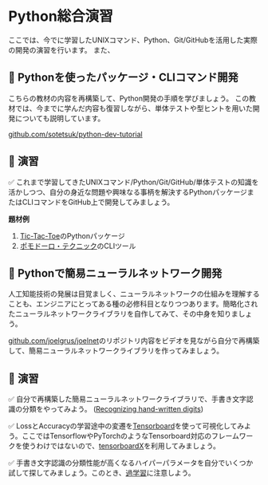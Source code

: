 # Python総合演習
ここでは、今でに学習したUNIXコマンド、Python、Git/GitHubを活用した実際の開発の演習を行います。
また、

## :orange_book:  Pythonを使ったパッケージ・CLIコマンド開発

こちらの教材の内容を再構築して、Python開発の手順を学びましょう。
この教材では、今までに学んだ内容も復習しながら、単体テストや型ヒントを用いた開発についても説明しています。

[github.com/sotetsuk/python-dev-tutorial](https://github.com/sotetsuk/python-dev-tutorial)


## :pencil: 演習 

:white_check_mark: これまで学習してきたUNIXコマンド/Python/Git/GitHub/単体テストの知識を活かしつつ、自分の身近な問題や興味なる事柄を解決するPythonパッケージまたはCLIコマンドをGitHub上で開発してみましょう。

**題材例**

1. [Tic-Tac-Toe](https://ja.wikipedia.org/wiki/%E4%B8%89%E7%9B%AE%E4%B8%A6%E3%81%B9)のPythonパッケージ
2. [ポモドーロ・テクニック](https://ja.wikipedia.org/wiki/%E3%83%9D%E3%83%A2%E3%83%89%E3%83%BC%E3%83%AD%E3%83%BB%E3%83%86%E3%82%AF%E3%83%8B%E3%83%83%E3%82%AF)のCLIツール


## :orange_book:  Pythonで簡易ニューラルネットワーク開発
人工知能技術の発展は目覚ましく、ニューラルネットワークの仕組みを理解することも、エンジニアにとってある種の必修科目となりつつあります。簡略化されたニューラルネットワークライブラリを自作してみて、その中身を知りましょう。


[github.com/joelgrus/joelnet](https://github.com/joelgrus/joelnet)のリポジトリ内容をビデオを見ながら自分で再構築して、簡易ニューラルネットワークライブラリを作ってみましょう。

## :pencil: 演習

:white_check_mark: 自分で再構築した簡易ニューラルネットワークライブラリで、手書き文字認識の分類をやってみよう。 ([Recognizing hand-written digits](https://scikit-learn.org/stable/auto_examples/classification/plot_digits_classification.html))

:white_check_mark: LossとAccuracyの学習途中の変遷を[Tensorboard](https://www.tensorflow.org/tensorboard?hl=ja)を使って可視化してみよう。ここではTensorflowやPyTorchのようなTensorboard対応のフレームワークを使うわけではないので、[tensorboardX](https://github.com/lanpa/tensorboardX)を利用してみましょう。

:white_check_mark: 手書き文字認識の分類性能が高くなるハイパーパラメータを自分でいくつか試して探してみましょう。このとき、[過学習](https://www.tensorflow.org/tutorials/keras/overfit_and_underfit?hl=ja)に注意しよう。
